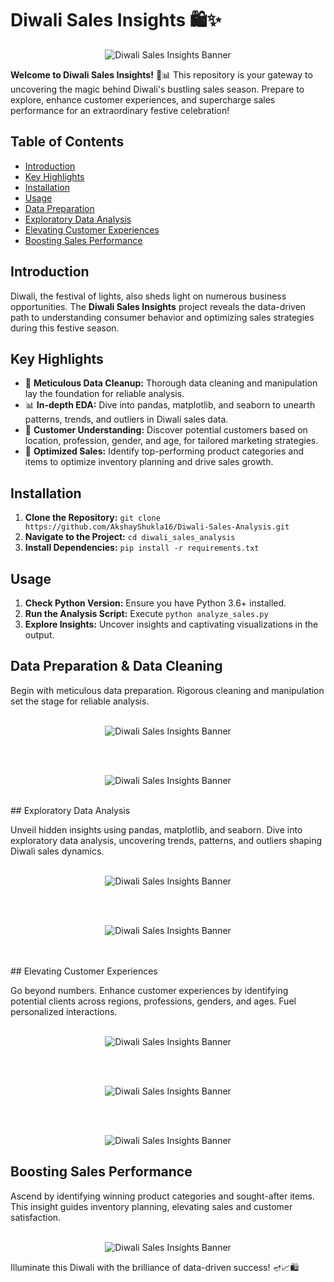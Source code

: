 # Diwali Sales Insights 🛍️✨


<p align="center">
  <img src="diwali.jpg" alt="Diwali Sales Insights Banner">
</p>

**Welcome to Diwali Sales Insights!** 🎉📊 This repository is your gateway to uncovering the magic behind Diwali's bustling sales season. Prepare to explore, enhance customer experiences, and supercharge sales performance for an extraordinary festive celebration!

## Table of Contents

- [Introduction](#introduction)
- [Key Highlights](#key-highlights)
- [Installation](#installation)
- [Usage](#usage)
- [Data Preparation](#data-preparation)
- [Exploratory Data Analysis](#exploratory-data-analysis)
- [Elevating Customer Experiences](#elevating-customer-experiences)
- [Boosting Sales Performance](#boosting-sales-performance)

## Introduction

Diwali, the festival of lights, also sheds light on numerous business opportunities. The **Diwali Sales Insights** project reveals the data-driven path to understanding consumer behavior and optimizing sales strategies during this festive season.

## Key Highlights

- 🧹 **Meticulous Data Cleanup:** Thorough data cleaning and manipulation lay the foundation for reliable analysis.
- 📊 **In-depth EDA:** Dive into pandas, matplotlib, and seaborn to unearth patterns, trends, and outliers in Diwali sales data.
- 🎯 **Customer Understanding:** Discover potential customers based on location, profession, gender, and age, for tailored marketing strategies.
- 🚀 **Optimized Sales:** Identify top-performing product categories and items to optimize inventory planning and drive sales growth.

## Installation

1. **Clone the Repository:** `git clone https://github.com/AkshayShukla16/Diwali-Sales-Analysis.git`
2. **Navigate to the Project:** `cd diwali_sales_analysis`
3. **Install Dependencies:** `pip install -r requirements.txt`

## Usage

1. **Check Python Version:** Ensure you have Python 3.6+ installed.
2. **Run the Analysis Script:** Execute `python analyze_sales.py`
3. **Explore Insights:** Uncover insights and captivating visualizations in the output.

## Data Preparation & Data Cleaning

Begin with meticulous data preparation. Rigorous cleaning and manipulation set the stage for reliable analysis.
<br><br>
<p align="center">
  <img src="Data-Info.JPG" alt="Diwali Sales Insights Banner">
</p>
<br><br>
<p align="center">
  <img src="Data-loading.JPG" alt="Diwali Sales Insights Banner">
</p>
<br>
## Exploratory Data Analysis

Unveil hidden insights using pandas, matplotlib, and seaborn. Dive into exploratory data analysis, uncovering trends, patterns, and outliers shaping Diwali sales dynamics.
<br><br>
<p align="center">
  <img src="EDA-1.png" alt="Diwali Sales Insights Banner">
</p>
<br><br>
<p align="center">
  <img src="EDA-2.JPG" alt="Diwali Sales Insights Banner">
</p>
<br><br>
## Elevating Customer Experiences

Go beyond numbers. Enhance customer experiences by identifying potential clients across regions, professions, genders, and ages. Fuel personalized interactions.
<br><br>
<p align="center">
  <img src="EDA-3.JPG" alt="Diwali Sales Insights Banner">
</p>
<br><br>
<p align="center">
  <img src="EDA-4.JPG" alt="Diwali Sales Insights Banner">
</p>
<br><br>
<p align="center">
  <img src="EDA-5.JPG" alt="Diwali Sales Insights Banner">
</p>

## Boosting Sales Performance

Ascend by identifying winning product categories and sought-after items. This insight guides inventory planning, elevating sales and customer satisfaction.
<br><br>
<p align="center">
  <img src="boosting.JPG" alt="Diwali Sales Insights Banner">
</p>



Illuminate this Diwali with the brilliance of data-driven success! 🪔📈🛍️
